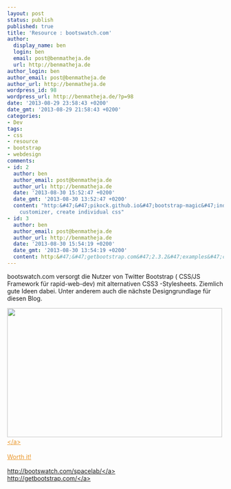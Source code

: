 ```yaml
---
layout: post
status: publish
published: true
title: 'Resource : bootswatch.com'
author:
  display_name: ben
  login: ben
  email: post@benmatheja.de
  url: http://benmatheja.de
author_login: ben
author_email: post@benmatheja.de
author_url: http://benmatheja.de
wordpress_id: 98
wordpress_url: http://benmatheja.de/?p=98
date: '2013-08-29 23:58:43 +0200'
date_gmt: '2013-08-29 21:58:43 +0200'
categories:
- Dev
tags:
- css
- resource
- bootstrap
- webdesign
comments:
- id: 2
  author: ben
  author_email: post@benmatheja.de
  author_url: http://benmatheja.de
  date: '2013-08-30 15:52:47 +0200'
  date_gmt: '2013-08-30 13:52:47 +0200'
  content: "http:&#47;&#47;pikock.github.io&#47;bootstrap-magic&#47;index.html\r\n\r\nbootstrap
    customizer, create individual css"
- id: 3
  author: ben
  author_email: post@benmatheja.de
  author_url: http://benmatheja.de
  date: '2013-08-30 15:54:19 +0200'
  date_gmt: '2013-08-30 13:54:19 +0200'
  content: http:&#47;&#47;getbootstrap.com&#47;2.3.2&#47;examples&#47;carousel.html#
---
```

<p>bootswatch.com versorgt die Nutzer von Twitter Bootstrap ( CSS&#47;JS Framework f&uuml;r rapid-web-dev) mit alternativen CSS3 -Stylesheets.&nbsp;Ziemlich gute Ideen dabei. Unter anderem auch die n&auml;chste Designgrundlage f&uuml;r diesen Blog.</p>
<p><a style="line-height: 1.5; color: #ea9629; text-decoration: underline; outline: #000000;" title="http:&#47;&#47;bootswatch.com&#47;spacelab&#47;" href="http:&#47;&#47;bootswatch.com&#47;spacelab&#47;"><img class="alignnone" alt="" src="http:&#47;&#47;bootswatch.com&#47;spacelab&#47;thumbnail.png" width="500" height="300" &#47;><&#47;a></p>
<p>Worth it!</p>
<p><a title="http:&#47;&#47;bootswatch.com&#47;spacelab&#47;" href="http:&#47;&#47;bootswatch.com&#47;spacelab&#47;">http:&#47;&#47;bootswatch.com&#47;spacelab&#47;<&#47;a><br />
<a title="http:&#47;&#47;getbootstrap.com&#47;" href="http:&#47;&#47;getbootstrap.com&#47;">http:&#47;&#47;getbootstrap.com&#47;<&#47;a></p>
